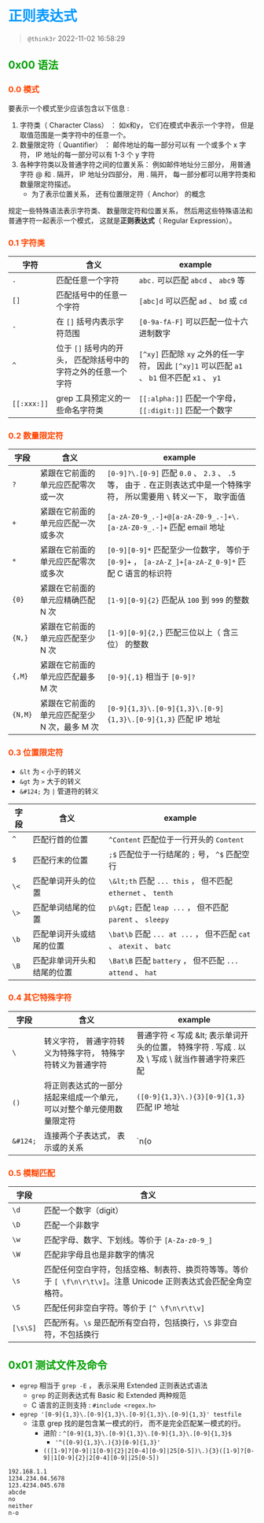 # <font color=#0099ff> **正则表达式** </font>

> `@think3r` 2022-11-02 16:58:29  

## <font color=#009A000> 0x00 语法 </font>

### <font color=#FF4500> 0.0 模式 </font>

要表示一个模式至少应该包含以下信息 :

1. 字符类（ Character Class） ： 如x和y， 它们在模式中表示一个字符， 但是取值范围是一类字符中的任意一个。
2. 数量限定符（ Quantifier） ： 邮件地址的每一部分可以有 一个或多个 x 字符， IP 地址的每一部分可以有 1-3 个 y 字符
3. 各种字符类以及普通字符之间的位置关系： 例如邮件地址分三部分， 用普通字符 @ 和 . 隔开， IP 地址分四部分， 用 . 隔开， 每一部分都可以用字符类和数量限定符描述。
   - 为了表示位置关系， 还有位置限定符（ Anchor） 的概念

规定一些特殊语法表示字符类、 数量限定符和位置关系， 然后用这些特殊语法和普通字符一起表示一个模式， 这就是**正则表达式**（ Regular Expression）。

### <font color=#FF4500> 0.1 字符类 </font>

| 字符 | 含义 | example |
| --- | --- | ---  |
| `.` | 匹配任意一个字符 | `abc.` 可以匹配 `abcd` 、 `abc9` 等 |
| `[]` | 匹配括号中的任意一个字符 | `[abc]d` 可以匹配 `ad` 、 `bd` 或 `cd` |
| `-` | 在 `[]` 括号内表示字符范围 | `[0-9a-fA-F]` 可以匹配一位十六进制数字  |
| `^` | 位于 `[]` 括号内的开头， 匹配除括号中的字符之外的任意一个字符 | `[^xy]` 匹配除 `xy` 之外的任一字符， 因此 `[^xy]1` 可以匹配 `a1` 、 `b1` 但不匹配 `x1` 、 `y1` |
| `[[:xxx:]]` | grep 工具预定义的一些命名字符类 | `[[:alpha:]]` 匹配一个字母，`[[:digit:]]` 匹配一个数字 |

### <font color=#FF4500> 0.2 数量限定符 </font>

| 字段 | 含义 | example |
| --- | --- | --- |
| `?` | 紧跟在它前面的单元应匹配零次或一次 | `[0-9]?\.[0-9]` 匹配 `0.0` 、 `2.3` 、 `.5` 等， 由于 `.` 在正则表达式中是一个特殊字符， 所以需要用 `\` 转义一下， 取字面值 |
| `+` | 紧跟在它前面的单元应匹配一次或多次 | `[a-zA-Z0-9_.-]+@[a-zA-Z0-9_.-]+\.[a-zA-Z0-9_.-]+` 匹配 email 地址 |
| `*` | 紧跟在它前面的单元应匹配零次或多次 | `[0-9][0-9]*` 匹配至少一位数字， 等价于 `[0-9]+` ， `[a-zA-Z_]+[a-zA-Z_0-9]*` 匹配 C 语言的标识符 |
| `{0}` | 紧跟在它前面的单元应精确匹配 N 次 | `[1-9][0-9]{2}` 匹配从 `100` 到 `999` 的整数 |
| `{N,}` | 紧跟在它前面的单元应匹配至少 N 次 | `[1-9][0-9]{2,}` 匹配三位以上（ 含三位） 的整数 |
| `{,M}` | 紧跟在它前面的单元应匹配最多 M 次 | `[0-9]{,1}` 相当于 `[0-9]?`|
| `{N,M}` | 紧跟在它前面的单元应匹配至少 N 次，最多 M 次 | `[0-9]{1,3}\.[0-9]{1,3}\.[0-9]{1,3}\.[0-9]{1,3}` 匹配 IP 地址 |

### <font color=#FF4500> 0.3 位置限定符 </font>

- `&lt` 为 `<` 小于的转义
- `&gt` 为 `>` 大于的转义
- `&#124;` 为 `|` 管道符的转义

| 字段 | 含义 | example |
| --- | --- | --- |
| `^` | 匹配行首的位置 | `^Content` 匹配位于一行开头的 `Content` |
| `$` | 匹配行末的位置 | `;$` 匹配位于一行结尾的 `;` 号， `^$` 匹配空行 |
| `\<` | 匹配单词开头的位置 | `\&lt;th` 匹配 `... this` ， 但不匹配 `ethernet` 、 `tenth` |
| `\>` | 匹配单词结尾的位置 | `p\&gt;` 匹配 `leap ...` ， 但不匹配 `parent` 、 `sleepy` |
| `\b` | 匹配单词开头或结尾的位置 | `\bat\b` 匹配 `... at ...` ， 但不匹配 `cat` 、 `atexit` 、 `batc` |
| `\B` | 匹配非单词开头和结尾的位置 | `\Bat\B` 匹配 `battery` ， 但不匹配 `... attend` 、 `hat` |

### <font color=#FF4500> 0.4 其它特殊字符 </font>

| 字段 | 含义 | example |
| --- | --- | --- |
| `\` | 转义字符， 普通字符转义为特殊字符， 特殊字符转义为普通字符 | 普通字符 &lt; 写成 \&lt; 表示单词开头的位置， 特殊字符 . 写成 \. 以及 \ 写成 \\ 就当作普通字符来匹配 |
| `()` | 将正则表达式的一部分括起来组成一个单元， 可以对整个单元使用数量限定符 | `([0-9]{1,3}\.){3}[0-9]{1,3}` 匹配 IP 地址 |
| `&#124;`| 连接两个子表达式， 表示或的关系 | `n(o|either)` 匹配 `no` 或 `neither` |

### <font color=#FF4500> 0.5 模糊匹配 </font>

| 字段 | 含义 |
| --- | --- |
| `\d` |  匹配一个数字（digit）|
| `\D` | 匹配一个非数字 |
| `\w` | 匹配字母、数字、下划线。等价于 `[A-Za-z0-9_]` |
| `\W` | 匹配非字母且也是非数字的情况 |
| `\s` | 匹配任何空白字符，包括空格、制表符、换页符等等。等价于 `[ \f\n\r\t\v]`。注意 Unicode 正则表达式会匹配全角空格符。 |
| `\S` | 匹配任何非空白字符。等价于 `[^ \f\n\r\t\v]` |
| `[\s\S]` | 匹配所有。`\s` 是匹配所有空白符，包括换行，`\S` 非空白符，不包括换行 |

## <font color=#009A000> 0x01 测试文件及命令 </font>

- `egrep` 相当于 `grep -E` ， 表示采用 Extended 正则表达式语法
  - `grep` 的正则表达式有 Basic 和 Extended 两种规范
  - C 语言的正则支持 : `#include <regex.h>`
- `egrep '[0-9]{1,3}\.[0-9]{1,3}\.[0-9]{1,3}\.[0-9]{1,3}' testfile`
  - 注意 grep 找的是包含某一模式的行， 而不是完全匹配某一模式的行。
    - 进阶 : `^[0-9]{1,3}\.[0-9]{1,3}\.[0-9]{1,3}\.[0-9]{1,3}$`
      - `'^([0-9]{1,3}\.){3}[0-9]{1,3}'`
    - `(([1-9]?[0-9]|1[0-9]{2}|2[0-4][0-9]|25[0-5])\.){3}([1-9]?[0-9]|1[0-9]{2}|2[0-4][0-9]|25[0-5])`

```log
192.168.1.1
1234.234.04.5678
123.4234.045.678
abcde
no
neither
n-o
```
